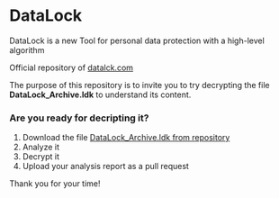 # DataLock
DataLock is a new Tool for personal data protection with a high-level algorithm

Official repository of [datalck.com](https://www.datalck.com/)

The purpose of this repository is to invite you to try decrypting the file **DataLock_Archive.ldk**
to understand its content.

### Are you ready for decripting it? 
1. Download the file [DataLock_Archive.ldk from repository](https://github.com/rinorusso/datalock/raw/main/DataLock_Archive.ldk)
2. Analyze it
3. Decrypt it
4. Upload your analysis report as a pull request

Thank you for your time!
